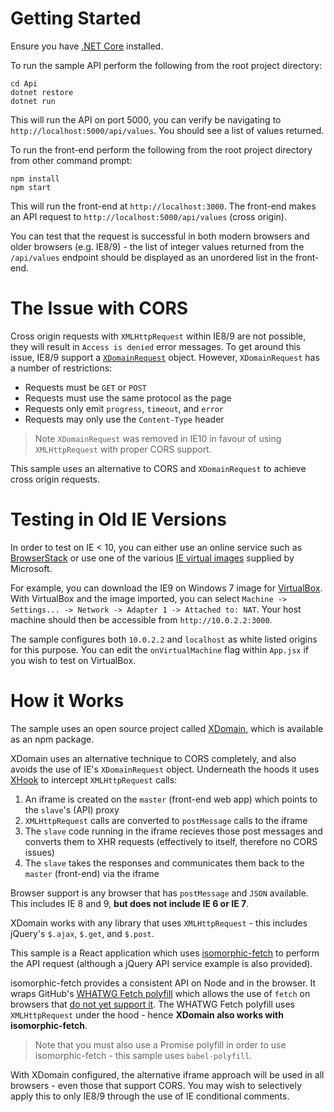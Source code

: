 # Getting Started

Ensure you have [.NET Core](https://www.microsoft.com/net/core) installed.

To run the sample API perform the following from the root project directory:

```
cd Api
dotnet restore
dotnet run
```

This will run the API on port 5000, you can verify be navigating to `http://localhost:5000/api/values`. You should see a list of values returned.

To run the front-end perform the following from the root project directory from other command prompt:

```
npm install
npm start
```

This will run the front-end at `http://localhost:3000`. The front-end makes an API request to `http://localhost:5000/api/values` (cross origin).

You can test that the request is successful in both modern browsers and older browsers (e.g. IE8/9) - the list of integer values returned from the `/api/values` endpoint should be displayed as an unordered list in the front-end.

# The Issue with CORS

Cross origin requests with `XMLHttpRequest` within IE8/9 are not possible, they will result in `Access is denied` error messages. To get around this issue, IE8/9 support a [`XDomainRequest`](https://developer.mozilla.org/en-US/docs/Web/API/XDomainRequest) object. However, `XDomainRequest` has a number of restrictions:

* Requests must be `GET` or `POST`
* Requests must use the same protocol as the page
* Requests only emit `progress`, `timeout`, and `error`
* Requests may only use the `Content-Type` header

> Note `XDomainRequest` was removed in IE10 in favour of using `XMLHttpRequest` with proper CORS support.

This sample uses an alternative to CORS and `XDomainRequest` to achieve cross origin requests.

# Testing in Old IE Versions

In order to test on IE < 10, you can either use an online service such as [BrowserStack](https://www.browserstack.com/) or use one of the various [IE virtual images](https://developer.microsoft.com/en-us/microsoft-edge/tools/vms/) supplied by Microsoft.

For example, you can download the IE9 on Windows 7 image for [VirtualBox](https://www.virtualbox.org/). With VirtualBox and the image imported, you can select `Machine -> Settings... -> Network -> Adapter 1 -> Attached to: NAT`. Your host machine should then be accessible from `http://10.0.2.2:3000`.

The sample configures both `10.0.2.2` and `localhost` as white listed origins for this purpose. You can edit the `onVirtualMachine` flag within `App.jsx` if you wish to test on VirtualBox.

# How it Works

The sample uses an open source project called [XDomain](https://github.com/jpillora/xdomain), which is available as an npm package.

XDomain uses an alternative technique to CORS completely, and also avoids the use of IE's `XDomainRequest` object. Underneath the hoods it uses [XHook](https://github.com/jpillora/xhook) to intercept `XMLHttpRequest` calls:

1. An iframe is created on the `master` (front-end web app) which points to the `slave`'s (API) proxy
2. `XMLHttpRequest` calls are converted to `postMessage` calls to the iframe
3. The `slave` code running in the iframe recieves those post messages and converts them to XHR requests (effectively to itself, therefore no CORS issues)
4. The `slave` takes the responses and communicates them back to the `master` (front-end) via the iframe

Browser support is any browser that has `postMessage` and `JSON` available. This includes IE 8 and 9, **but does not include IE 6 or IE 7**.

XDomain works with any library that uses `XMLHttpRequest` - this includes jQuery's `$.ajax`, `$.get`, and `$.post`.

This sample is a React application which uses [isomorphic-fetch](https://github.com/matthew-andrews/isomorphic-fetch) to perform the API request (although a jQuery API service example is also provided).

isomorphic-fetch provides a consistent API on Node and in the browser. It wraps GitHub's [WHATWG Fetch polyfill](https://github.com/github/fetch) which allows the use of `fetch` on browsers that [do not yet support it](http://caniuse.com/#feat=fetch). The WHATWG Fetch polyfill uses `XMLHttpRequest` under the hood - hence **XDomain also works with isomorphic-fetch**.

> Note that you must also use a Promise polyfill in order to use isomorphic-fetch - this sample uses `babel-polyfill`.

With XDomain configured, the alternative iframe approach will be used in all browsers - even those that support CORS. You may wish to selectively apply this to only IE8/9 through the use of IE conditional comments.
